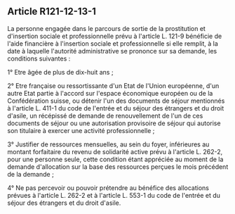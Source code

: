 ## Article R121-12-13-1

La personne engagée dans le parcours de sortie de la prostitution et d'insertion sociale et professionnelle
prévu à l'article L. 121-9 bénéficie de l'aide financière à l'insertion sociale et professionnelle si elle remplit, à
la date à laquelle l'autorité administrative se prononce sur sa demande, les conditions suivantes :

1° Etre âgée de plus de dix-huit ans ;

2° Etre française ou ressortissante d'un Etat de l'Union européenne, d'un autre Etat partie à l'accord sur
l'espace économique européen ou de la Confédération suisse, ou détenir l'un des documents de séjour
mentionnés à l'article L. 411-1 du code de l'entrée et du séjour des étrangers et du droit d'asile, un récépissé
de demande de renouvellement de l'un de ces documents de séjour ou une autorisation provisoire de séjour
qui autorise son titulaire à exercer une activité professionnelle ;

3° Justifier de ressources mensuelles, au sein du foyer, inférieures au montant forfaitaire du revenu de
solidarité active prévu à l'article L. 262-2, pour une personne seule, cette condition étant appréciée au
moment de la demande d'allocation sur la base des ressources perçues le mois précédent de la demande ;

4° Ne pas percevoir ou pouvoir prétendre au bénéfice des allocations prévues à l'article L. 262-2 et à l'article
L. 553-1 du code de l'entrée et du séjour des étrangers et du droit d'asile.

